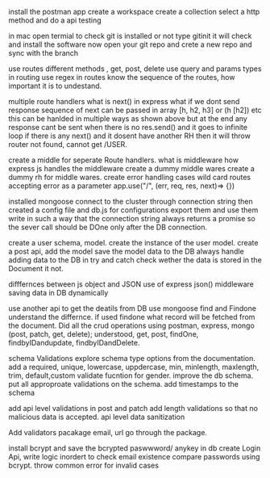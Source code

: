 install the postman app
create a workspace
create a collection
select a http method and do a api testing


in mac open termial to check git is installed or not
type gitinit
it will check and install the software
now open your git repo and crete a new repo and sync with the branch


use routes different methods , get, post, delete
use query and params types in routing
use regex in routes
know the sequence of the routes, how important it is to undestand.


multiple route handlers
what is next() in express
what if we dont send response
sequence of next
can be passed in array [h, h2, h3] or (h [h2]) etc
this can be hanlded in multiple ways as shown above
but at the end any response cant be sent when there is no res.send() and it goes to infinite loop
if there is any next() and it dosent have another RH then it will throw router not found, cannot get /USER. 


create a middle for seperate Route handlers.
what is middleware
how express js handles the middleware
create a dummy middle wares 
create a dummy rh for middle wares.
create error handling cases
wild card routes accepting error as a parameter app.use("/", (err, req, res, next)=> {})


installed mongoose
connect to the cluster through connection string
then created a config file and db.js for configurations
export them and use them
write in such a way that the connection string always returns a promise so the sever call should be DOne only after the DB connection.

create a user schema, model.
create the instance of the user model.
create a post api, add the model
save the model data to the DB
always handle adding data to the DB in try and catch
check wether the data is stored in the Document it not.

difffernces between js object and JSON
use of express json() middleware
saving data in DB dynamically

use another api to get the deatils from DB
use mongoose find and Findone understand the differnce.
if used findone what record will be fetched from the document.
Did all the crud operations using postman, express, mongo (post, patch, get, delete);
understood, get, post, findOne, findbyIDandupdate, findbyIDandDelete.

schema Validations
explore schema type options from the documentation.
add a required, unique, lowercase, uppdercase, min, minlength, maxlength, trim, default,custom validate fucntion for gender.
improve the db schema.
put all approproate validations on the schema.
add timestamps to the schema

add api level validations in post and patch
add length validations so that no malicious data is accepted.
api level data sanitization

Add validators pacakage
email, url go through the package.

install bcrypt and  save the bcrypted paswwword/ anykey in db
create Login Api, write logic inordert to check email existence
compare passwords using bcrypt.
throw common error for invalid cases

